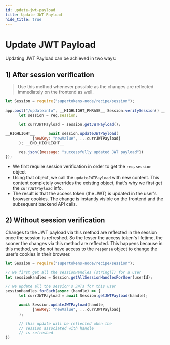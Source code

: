 ```yaml
---
id: update-jwt-payload
title: Update JWT Payload
hide_title: true
---
```


<!-- COPY DOCS -->
<!-- ./session/docs/common-customizations/sessions/update-jwt-payload.md -->

# Update JWT Payload

Updating JWT Payload can be achieved in two ways:

## 1) After session verification

> Use this method whenever possible as the changes are reflected immediately on the frontend as well.

<!--DOCUSAURUS_CODE_TABS-->
<!--NodeJS-->
```js
let Session = require("supertokens-node/recipe/session");

app.post("/updateinfo", __HIGHLIGHT_PHRASE__ Session.verifySession() __END_HIGHLIGHT_PHRASE__, async (req, res) => {
      let session = req.session;

      let currJWTPayload = session.getJWTPayload();

__HIGHLIGHT__      await session.updateJWTPayload(
            {newKey: "newValue", ...currJWTPayload}
      ); __END_HIGHLIGHT__

      res.json({message: "successfully updated JWT payload"})
});
```
<!--END_DOCUSAURUS_CODE_TABS-->

- We first require session verification in order to get the `req.session` object
- Using that object, we call the `updateJWTPayload` with new content. This content completely overrides the existing object, that's why we first get the `currJWTPayload` info.
- The result is that the access token (the JWT) is updated in the user's browser cookies. The change is instantly visible on the frontend and the subsequent backend API calls.


## 2) Without session verification

Changes to the JWT payload via this method are reflected in the session once the session is refreshed. So the lesser the access token's lifetime, the sooner the changes via this method are reflected. This happens because in this method, we do not have access to the `response` object to change the user's cookies in their browser.

<!--DOCUSAURUS_CODE_TABS-->
<!--NodeJS-->
```js
let Session = require("supertokens-node/recipe/session");

// we first get all the sessionHandles (string[]) for a user
let sessionHandles = Session.getAllSessionHandlesForUser(userId);

// we update all the session's JWTs for this user
sessionHandles.forEach(async (handle) => {
      let currJWTPayload = await Session.getJWTPayload(handle);

      await Session.updateJWTPayload(handle, 
            {newKey: "newValue", ...currJWTPayload}
      );

      // this update will be reflected when the
      // session associated with handle
      // is refreshed
})
```

<!--END_DOCUSAURUS_CODE_TABS-->
